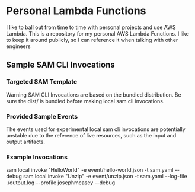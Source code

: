 # Personal Lambda Functions

I like to ball out from time to time with personal projects and use AWS Lambda. This is a repository
for my personal AWS Lambda Functions. I like to keep it around publicly, so I can reference it when talking
with other engineers

## Sample SAM CLI Invocations

### Targeted SAM Template

Warning SAM CLI Invocations are based on the bundled distribution. Be sure the dist/ is bundled before making local sam cli invocations.

### Provided Sample Events

The events used for experimental local sam cli invocations are potentially unstable due to the reference of live resources,
such as the input and output artifacts.

### Example Invocations

sam local invoke "HelloWorld" -e event/hello-world.json  -t sam.yaml --debug
sam local invoke "Unzip" -e event/unzip.json  -t sam.yaml  --log-file ./output.log --profile josephmcasey --debug
